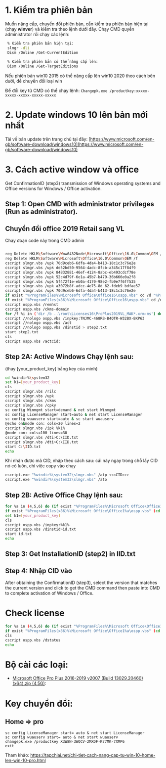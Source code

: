 # 1. Kiểm tra phiên bản
Muốn nâng cấp, chuyển đổi phiên bản, cần kiểm tra phiên bản hiện tại (chạy __winver__) và kiểm tra theo lệnh dưới đây. Chạy CMD quyền administrator rồi chạy các lệnh:
```bash
 % Kiểm tra phiên bản hiện tại:
 slmgr -dli
 Dism /Online /Get-CurrentEdition
  
 % Kiểm tra phiên bản có thể nâng cấp lên:
 Dism /Online /Get-TargetEditions
```
Nếu phiên bản win10 2015 có thể nâng cấp lên win10 2020 theo cách bên dưới, để chuyển đổi loại win

Để đổi key từ CMD có thể chạy lệnh:
```Changepk.exe /productkey:xxxxx-xxxxx-xxxxx-xxxxx-xxxxx```

# 2. Update windows 10 lên bản mới nhất 
Tải về bản update trên trang chủ tại đây: 
[https://www.microsoft.com/en-gb/software-download/windows10](https://www.microsoft.com/en-gb/software-download/windows10)

# 3. Cách active window và office

Get ConfirmationID (step3) transmission of Windows operating systems and Office versions for Windows / Office activation.

## Step 1: Open CMD with administrator privileges (Run as administrator).

## Chuyển đổi office 2019 Retail sang VL
Chạy đoạn code này trong CMD admin

```bash

reg Delete HKLM\Software\Wow6432Node\Microsoft\Office\16.0\Common\OEM /f
reg Delete HKLM\Software\Microsoft\Office\16.0\Common\OEM /f
cscript slmgr.vbs /upk 70d9ceb6-6dfa-4da4-b413-18c1c3c76e2e
cscript slmgr.vbs /upk de52bd50-9564-4adc-8fcb-a345c17f84f9
cscript slmgr.vbs /upk 84832881-46ef-4124-8abc-eb493cdcf78e
cscript slmgr.vbs /upk 52c4d79f-6e1a-45b7-b479-36b666e0a2f8
cscript slmgr.vbs /upk 5f472f1e-eb0a-4170-98e2-fb9e7f6ff535
cscript slmgr.vbs /upk a3072b8f-adcc-4e75-8d 62-fdeb9 bdfae57
cscript slmgr.vbs /upk 70d9ceb6-6dfa-4da4-b413-18c1c3c76e2e
if exist "%ProgramFiles%\Microsoft Office\Office16\ospp.vbs" cd /d "%ProgramFiles%\Microsoft Office\Office16"
if exist "%ProgramFiles(x86)%\Microsoft Office\Office16\ospp.vbs" cd /d "%ProgramFiles(x86)%\Microsoft Office\Office16"
cscript ospp.vbs /remhst
cscript ospp.vbs /ckms-domain
for /f %i in ('dir /b ..\root\Licenses16\ProPlus2019VL_MAK*.xrm-ms') do cscript ospp.vbs /inslic:"..\root\Licenses16\%i"
cscript //nologo ospp.vbs /inpkey:TNJMC-468RB-B4QTR-W32BX-BKP63
cscript //nologo ospp.vbs /act
cscript //nologo ospp.vbs /dinstid > step2.txt
start step2.txt
cls
cscript ospp.vbs /actcid:
```


## Step 2A: Active Windows Chạy lệnh sau:

(thay [your_product_key] bằng key của mình)

```bash
cd %windir%\system32
set k1=[your_product_key]
cls
cscript slmgr.vbs /rilc
cscript slmgr.vbs /upk
cscript slmgr.vbs /ckms
cscript slmgr.vbs /cpky
sc config Winmgmt start=demand & net start Winmgmt
sc config LicenseManager start=auto & net start LicenseManager
sc config wuauserv start=auto & sc start wuauserv
@echo on&mode con: cols=20 lines=2
cscript slmgr.vbs /ipk %k1%
@mode con: cols=100 lines=30
cscript slmgr.vbs /dti>C:\IID.txt
cscript slmgr.vbs /dti>C:\IID.txt
start C:\IID.txt
echo
```
Khi nhận được mã CID, nhập theo cách sau:
cái này ngay trong chỗ lấy CID nó có luôn, chỉ việc copy vào chạy

```bash
cscript.exe "%windir%\system32\slmgr.vbs" /atp <<<CID>>>
cscript.exe "%windir%\system32\slmgr.vbs" /ato
```


## Step 2B: Active Office Chạy lệnh sau:

```bash
for %a in (4,5,6) do (if exist "%ProgramFiles%\Microsoft Office\Office1%a\ospp.vbs" (cd /d "%ProgramFiles%\Microsoft Office\Office1%a")
if exist "%ProgramFiles(x86)%\Microsoft Office\Office1%a\ospp.vbs" (cd /d "%ProgramFiles(x86)%\Microsoft Office\Office1%a"))&cls
set k1=[your_product_key]
cls
cscript ospp.vbs /inpkey:%k1%
cscript ospp.vbs /dinstid>id.txt
start id.txt
echo
```

## Step 3: Get InstallationID (step2) in IID.txt  
## Step 4: Nhập CID vào

After obtaining the ConfirmationID (step3), select the version that matches the current version and click to get the CMD command then paste into CMD to complete activation of Windows / Office.

# Check license

```bash
for %a in (4,5,6) do (if exist "%ProgramFiles%\Microsoft Office\Office1%a\ospp.vbs" (cd /d "%ProgramFiles%\Microsoft Office\Office1%a")
if exist "%ProgramFiles(x86)%\Microsoft Office\Office1%a\ospp.vbs" (cd /d "%ProgramFiles(x86)%\Microsoft Office\Office1%a"))&cls
cls
cscript ospp.vbs /dstatus
echo
```


# Bộ cài các loại:

 - [Microsoft Office Pro Plus 2016-2019 v2007 (Build 13029.20460) (x64).zip (4.5G)](https://drive.google.com/u/0/uc?id=1xgqeCJrvtrMDgs30_bJwI5V_70_3bvNr&export=download):

# Key chuyển đổi:

## Home => pro

```
sc config LicenseManager start= auto & net start LicenseManager
sc config wuauserv start= auto & net start wuauserv
changepk.exe /productkey X3W8N-3WQCV-2MXDF-K77MK-7XMP6
exit
```
Tham khảo: https://tapchiai.net/chi-tiet-cach-nang-cap-tu-win-10-home-len-win-10-pro.html

